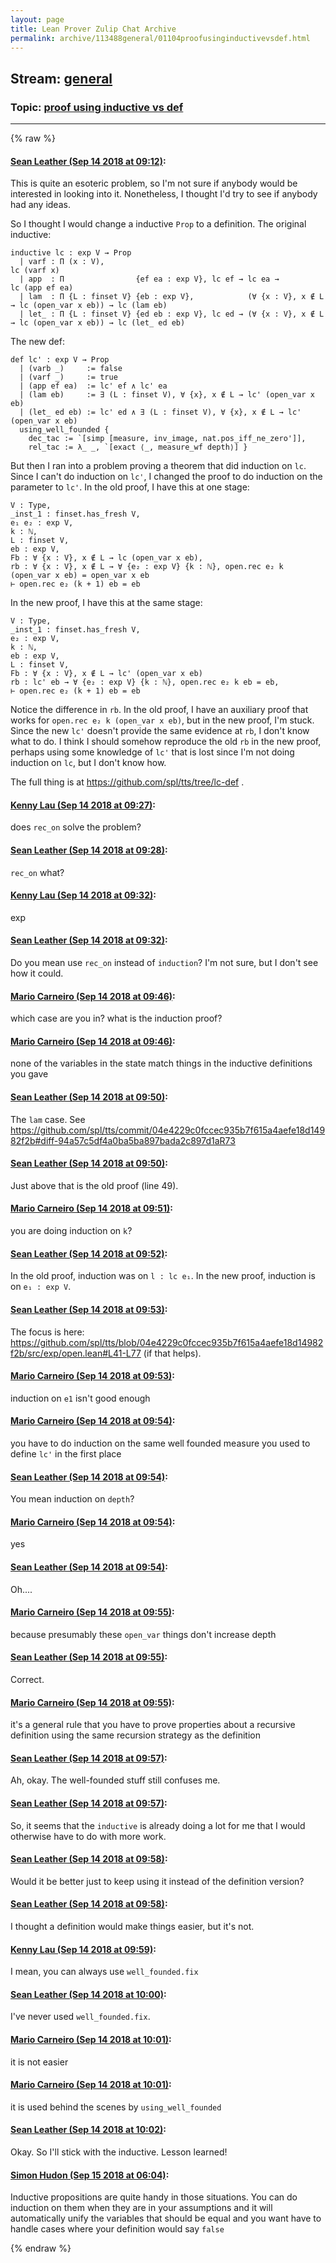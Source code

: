 ```yaml
---
layout: page
title: Lean Prover Zulip Chat Archive 
permalink: archive/113488general/01104proofusinginductivevsdef.html
---
```


## Stream: [general](index.html)
### Topic: [proof using inductive vs def](01104proofusinginductivevsdef.html)

---


{% raw %}
#### [ Sean Leather (Sep 14 2018 at 09:12)](https://leanprover.zulipchat.com/#narrow/stream/113488-general/topic/proof%20using%20inductive%20vs%20def/near/133936109):
This is quite an esoteric problem, so I'm not sure if anybody would be interested in looking into it. Nonetheless, I thought I'd try to see if anybody had any ideas.

So I thought I would change a inductive `Prop` to a definition. The original inductive:

```lean
inductive lc : exp V → Prop
  | varf : Π (x : V),                                                                          lc (varf x)
  | app  : Π                {ef ea : exp V}, lc ef → lc ea →                                   lc (app ef ea)
  | lam  : Π {L : finset V} {eb : exp V},            (∀ {x : V}, x ∉ L → lc (open_var x eb)) → lc (lam eb)
  | let_ : Π {L : finset V} {ed eb : exp V}, lc ed → (∀ {x : V}, x ∉ L → lc (open_var x eb)) → lc (let_ ed eb)
```

The new def:

```lean
def lc' : exp V → Prop
  | (varb _)     := false
  | (varf _)     := true
  | (app ef ea)  := lc' ef ∧ lc' ea
  | (lam eb)     := ∃ (L : finset V), ∀ {x}, x ∉ L → lc' (open_var x eb)
  | (let_ ed eb) := lc' ed ∧ ∃ (L : finset V), ∀ {x}, x ∉ L → lc' (open_var x eb)
  using_well_founded {
    dec_tac := `[simp [measure, inv_image, nat.pos_iff_ne_zero']],
    rel_tac := λ_ _, `[exact ⟨_, measure_wf depth⟩] }
```

But then I ran into a problem proving a theorem that did induction on `lc`. Since I can't do induction on `lc'`, I changed the proof to do induction on the parameter to `lc'`. In the old proof, I have this at one stage:

```lean
V : Type,
_inst_1 : finset.has_fresh V,
e₁ e₂ : exp V,
k : ℕ,
L : finset V,
eb : exp V,
Fb : ∀ {x : V}, x ∉ L → lc (open_var x eb),
rb : ∀ {x : V}, x ∉ L → ∀ {e₂ : exp V} {k : ℕ}, open.rec e₂ k (open_var x eb) = open_var x eb
⊢ open.rec e₂ (k + 1) eb = eb
```

In the new proof, I have this at the same stage:

```lean
V : Type,
_inst_1 : finset.has_fresh V,
e₂ : exp V,
k : ℕ,
eb : exp V,
L : finset V,
Fb : ∀ {x : V}, x ∉ L → lc' (open_var x eb)
rb : lc' eb → ∀ {e₂ : exp V} {k : ℕ}, open.rec e₂ k eb = eb,
⊢ open.rec e₂ (k + 1) eb = eb
```

Notice the difference in `rb`. In the old proof, I have an auxiliary proof that works for `open.rec e₂ k (open_var x eb)`, but in the new proof, I'm stuck. Since the new `lc'` doesn't provide the same evidence at `rb`, I don't know what to do. I think I should somehow reproduce the old `rb` in the new proof, perhaps using some knowledge of `lc'` that is lost since I'm not doing induction on `lc`, but I don't know how.

The full thing is at https://github.com/spl/tts/tree/lc-def .

#### [ Kenny Lau (Sep 14 2018 at 09:27)](https://leanprover.zulipchat.com/#narrow/stream/113488-general/topic/proof%20using%20inductive%20vs%20def/near/133936608):
does `rec_on` solve the problem?

#### [ Sean Leather (Sep 14 2018 at 09:28)](https://leanprover.zulipchat.com/#narrow/stream/113488-general/topic/proof%20using%20inductive%20vs%20def/near/133936659):
`rec_on` what?

#### [ Kenny Lau (Sep 14 2018 at 09:32)](https://leanprover.zulipchat.com/#narrow/stream/113488-general/topic/proof%20using%20inductive%20vs%20def/near/133936828):
exp

#### [ Sean Leather (Sep 14 2018 at 09:32)](https://leanprover.zulipchat.com/#narrow/stream/113488-general/topic/proof%20using%20inductive%20vs%20def/near/133936836):
Do you mean use `rec_on` instead of `induction`? I'm not sure, but I don't see how it could.

#### [ Mario Carneiro (Sep 14 2018 at 09:46)](https://leanprover.zulipchat.com/#narrow/stream/113488-general/topic/proof%20using%20inductive%20vs%20def/near/133937291):
which case are you in? what is the induction proof?

#### [ Mario Carneiro (Sep 14 2018 at 09:46)](https://leanprover.zulipchat.com/#narrow/stream/113488-general/topic/proof%20using%20inductive%20vs%20def/near/133937349):
none of the variables in the state match things in the inductive definitions you gave

#### [ Sean Leather (Sep 14 2018 at 09:50)](https://leanprover.zulipchat.com/#narrow/stream/113488-general/topic/proof%20using%20inductive%20vs%20def/near/133937489):
The `lam` case. See https://github.com/spl/tts/commit/04e4229c0fccec935b7f615a4aefe18d14982f2b#diff-94a57c5df4a0ba5ba897bada2c897d1aR73

#### [ Sean Leather (Sep 14 2018 at 09:50)](https://leanprover.zulipchat.com/#narrow/stream/113488-general/topic/proof%20using%20inductive%20vs%20def/near/133937510):
Just above that is the old proof (line 49).

#### [ Mario Carneiro (Sep 14 2018 at 09:51)](https://leanprover.zulipchat.com/#narrow/stream/113488-general/topic/proof%20using%20inductive%20vs%20def/near/133937539):
you are doing induction on `k`?

#### [ Sean Leather (Sep 14 2018 at 09:52)](https://leanprover.zulipchat.com/#narrow/stream/113488-general/topic/proof%20using%20inductive%20vs%20def/near/133937593):
In the old proof, induction was on `l : lc e₁`. In the new proof, induction is on `e₁ : exp V`.

#### [ Sean Leather (Sep 14 2018 at 09:53)](https://leanprover.zulipchat.com/#narrow/stream/113488-general/topic/proof%20using%20inductive%20vs%20def/near/133937630):
The focus is here: https://github.com/spl/tts/blob/04e4229c0fccec935b7f615a4aefe18d14982f2b/src/exp/open.lean#L41-L77 (if that helps).

#### [ Mario Carneiro (Sep 14 2018 at 09:53)](https://leanprover.zulipchat.com/#narrow/stream/113488-general/topic/proof%20using%20inductive%20vs%20def/near/133937634):
induction on `e1` isn't good enough

#### [ Mario Carneiro (Sep 14 2018 at 09:54)](https://leanprover.zulipchat.com/#narrow/stream/113488-general/topic/proof%20using%20inductive%20vs%20def/near/133937674):
you have to do induction on the same well founded measure you used to define `lc'` in the first place

#### [ Sean Leather (Sep 14 2018 at 09:54)](https://leanprover.zulipchat.com/#narrow/stream/113488-general/topic/proof%20using%20inductive%20vs%20def/near/133937678):
You mean induction on `depth`?

#### [ Mario Carneiro (Sep 14 2018 at 09:54)](https://leanprover.zulipchat.com/#narrow/stream/113488-general/topic/proof%20using%20inductive%20vs%20def/near/133937679):
yes

#### [ Sean Leather (Sep 14 2018 at 09:54)](https://leanprover.zulipchat.com/#narrow/stream/113488-general/topic/proof%20using%20inductive%20vs%20def/near/133937683):
Oh....

#### [ Mario Carneiro (Sep 14 2018 at 09:55)](https://leanprover.zulipchat.com/#narrow/stream/113488-general/topic/proof%20using%20inductive%20vs%20def/near/133937690):
because presumably these `open_var` things don't increase depth

#### [ Sean Leather (Sep 14 2018 at 09:55)](https://leanprover.zulipchat.com/#narrow/stream/113488-general/topic/proof%20using%20inductive%20vs%20def/near/133937696):
Correct.

#### [ Mario Carneiro (Sep 14 2018 at 09:55)](https://leanprover.zulipchat.com/#narrow/stream/113488-general/topic/proof%20using%20inductive%20vs%20def/near/133937708):
it's a general rule that you have to prove properties about a recursive definition using the same recursion strategy as the definition

#### [ Sean Leather (Sep 14 2018 at 09:57)](https://leanprover.zulipchat.com/#narrow/stream/113488-general/topic/proof%20using%20inductive%20vs%20def/near/133937791):
Ah, okay. The well-founded stuff still confuses me.

#### [ Sean Leather (Sep 14 2018 at 09:57)](https://leanprover.zulipchat.com/#narrow/stream/113488-general/topic/proof%20using%20inductive%20vs%20def/near/133937807):
So, it seems that the `inductive` is already doing a lot for me that I would otherwise have to do with more work.

#### [ Sean Leather (Sep 14 2018 at 09:58)](https://leanprover.zulipchat.com/#narrow/stream/113488-general/topic/proof%20using%20inductive%20vs%20def/near/133937849):
Would it be better just to keep using it instead of the definition version?

#### [ Sean Leather (Sep 14 2018 at 09:58)](https://leanprover.zulipchat.com/#narrow/stream/113488-general/topic/proof%20using%20inductive%20vs%20def/near/133937854):
I thought a definition would make things easier, but it's not.

#### [ Kenny Lau (Sep 14 2018 at 09:59)](https://leanprover.zulipchat.com/#narrow/stream/113488-general/topic/proof%20using%20inductive%20vs%20def/near/133937859):
I mean, you can always use `well_founded.fix`

#### [ Sean Leather (Sep 14 2018 at 10:00)](https://leanprover.zulipchat.com/#narrow/stream/113488-general/topic/proof%20using%20inductive%20vs%20def/near/133937920):
I've never used `well_founded.fix`.

#### [ Mario Carneiro (Sep 14 2018 at 10:01)](https://leanprover.zulipchat.com/#narrow/stream/113488-general/topic/proof%20using%20inductive%20vs%20def/near/133937952):
it is not easier

#### [ Mario Carneiro (Sep 14 2018 at 10:01)](https://leanprover.zulipchat.com/#narrow/stream/113488-general/topic/proof%20using%20inductive%20vs%20def/near/133937961):
it is used behind the scenes by `using_well_founded`

#### [ Sean Leather (Sep 14 2018 at 10:02)](https://leanprover.zulipchat.com/#narrow/stream/113488-general/topic/proof%20using%20inductive%20vs%20def/near/133938025):
Okay. So I'll stick with the inductive. Lesson learned!

#### [ Simon Hudon (Sep 15 2018 at 06:04)](https://leanprover.zulipchat.com/#narrow/stream/113488-general/topic/proof%20using%20inductive%20vs%20def/near/133995045):
Inductive propositions are quite handy in those situations. You can do induction on them when they are in your assumptions and it will automatically unify the variables that should be equal and you want have to handle cases where your definition would say `false`


{% endraw %}
